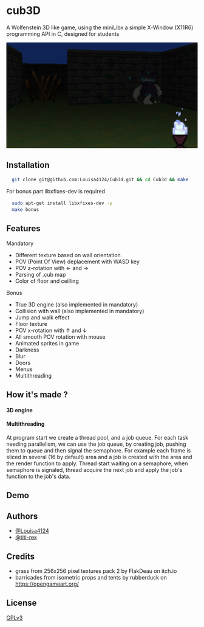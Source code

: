 # cub3D

A Wolfenstein 3D like game, using the miniLibx a simple X-Window (X11R6) programming API in C, designed for students


![screenshot of the game](https://raw.githubusercontent.com/Louisa4124/Cub3d/master/misc/screenshot0.png)


## Installation


```bash
  git clone git@github.com:Louisa4124/Cub3d.git && cd Cub3d && make
```

For bonus part libxfixes-dev is required
```bash
  sudo apt-get install libxfixes-dev -y
  make bonus
```

    
## Features

Mandatory 
- Different texture based on wall orientation
- POV (Point Of View) deplacement with WASD key
- POV z-rotation with ← and →
- Parsing of .cub map
- Color of floor and ceilling


Bonus 
- True 3D engine (also implemented in mandatory)
- Collision with wall (also implemented in mandatory)
- Jump and walk effect
- Floor texture
- POV x-rotation with ↑ and ↓
- All smooth POV rotation with mouse
- Animated sprites in game
- Darkness
- Blur
- Doors
- Menus
- Multithreading


## How it's made ?

#### 3D engine


#### Multithreading

At program start we create a thread pool, and a job queue.
For each task needing parallelism, we can use the job queue, by creating job, pushing them to queue and then signal the semaphore.
For example each frame is sliced in several (16 by default) area and a job is created with the area and the render function to apply.
Thread start waiting on a semaphore, when semaphore is signaled, thread acquire the next job and apply the job's function to the job's data.


## Demo




## Authors

- [@Louisa4124](https://www.github.com/Louisa4124)
- [@titi-rex](https://www.github.com/titi-rex)


## Credits
- grass from 256x256 pixel textures pack 2 by FlakDeau on itch.io
- barricades from isometric props and tents by rubberduck on https://opengameart.org/


## License

[GPLv3](https://www.gnu.org/licenses/gpl-3.0.html)

